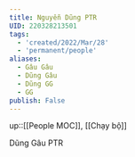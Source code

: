 ```yaml
---
title: Nguyễn Dũng PTR
UID: 220328213501
tags:
  - 'created/2022/Mar/28'
  - 'permanent/people'
aliases:
  - Gâu Gâu
  - Dũng Gâu
  - Dũng GG
  - GG
publish: False
---
```

up::[[People MOC]], [[Chạy bộ]]

Dũng Gâu PTR


